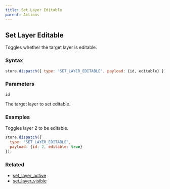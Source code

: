```yaml
---
title: Set Layer Editable
parent: Actions
---
```


## Set Layer Editable

Toggles whether the target layer is editable.

### Syntax

```js
store.dispatch({ type: "SET_LAYER_EDITABLE", payload: {id, editable} });
```

### Parameters

`id`

The target layer to set editable.

### Examples

Toggles layer 2 to be editable.

```js
store.dispatch({
  type: "SET_LAYER_EDITABLE",
  payload: {id: 2, editable: true}
});
```

### Related

- [set_layer_active](./set_layer_active.md)
- [set_layer_visible](./set_layer_visible.md)
